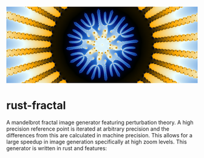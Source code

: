 ![image](output.png)

# rust-fractal
A mandelbrot fractal image generator featuring perturbation theory. A high precision reference point is iterated at arbitrary precision and the differences from this are calculated in machine precision. This allows for a large speedup in image generation specifically at high zoom levels. This generator is written in rust and features:
